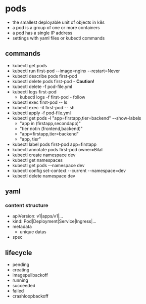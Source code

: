 # pods
- the smallest deployable unit of objects in k8s
- a pod is a group of one or more containers
- a pod has a single IP address
- settings with yaml files or kubectl commands

## commands
- kubectl get pods
- kubectl run first-pod --image=nginx --restart=Never
- kubectl describe pods first-pod
- kubectl delete pods first-pod - **Caution!**
- kubectl delete -f pod-file.yml
- kubectl logs first-pod
    - kubectl logs -f first-pod - follow
- kubectl exec first-pod -- ls
- kubectl exec -it first-pod -- sh
- kubectl apply -f pod-file.yml
- kubectl get pods -l "app=firstapp,tier=backend" --show-labels
    - "app in (firstapp,secondapp)"
    - "tier notin (frontend,backend)"
    - "app=firstapp,tier=backend"
    - "app, tier"
- kubectl label pods first-pod app=firstapp
- kubectl annotate pods first-pod owner=Bilal
- kubectl create namespace dev
- kubectl get namespaces
- kubectl get pods --namespace dev
- kubectl config set-context --current --namespace=dev
- kubectl delete namespace dev

## yaml
### content structure
- apiVersion: v1|apps/v1|...
- kind: Pod|Deployment|Service|Ingress|...
- metadata
    - unique datas
- spec

## lifecycle
- pending
- creating
- imagepullbackoff
- running
- succeeded
- failed
- crashloopbackoff